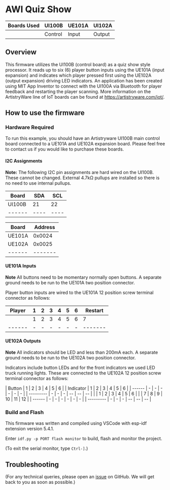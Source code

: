 # AWI Quiz Show

| Boards Used | UI100B  | UE101A | UI102A |
| ----------- | ------- | ------ | ------ |
|             | Control |  Input | Output |

## Overview

This firmware utilizes the UI100B (control board) as a quiz show style processor. It reads up to six (6) player button inputs using the UE101A (input expansion) and indicates which player pressed first using the UE102A (output expansion) driving LED indicators. An application has been created using MIT App Inventor to connect with the UI100A via Bluetooth for player feedback and restarting the player scanning.
More information on the ArtistryWare line of IoT boards can be found at https://artistryware.com/iot/.

## How to use the firmware

### Hardware Required

To run this example, you should have an Artistryware UI100B main control board connected to a UE101A and UE102A expansion board. Please feel free to contact us if you would like to purchase these boards.

#### I2C Assignments

**Note:** The following I2C pin assignments are hard wired on the UI100B. These cannot be changed. External 4.7kΩ pullups are installed so there is no need to use internal pullups.

| Board  | SDA  | SCL  |
| ------ | ---- | ---- |
| UI100B |  21  |  22  |
| ------ | ---- | ---- |

| Board  | Address |
| ------ | ------- |
| UE101A | 0x0024  |
| UE102A | 0x0025  |
| ------ | ------- |

#### UE101A Inputs

**Note** All buttons need to be momentary normally open buttons. A separate ground needs to be run to the UE101A two position connector.

Player button inputs are wired to the UE101A 12 position screw terminal connector as follows:

| Player | 1 | 2 | 3 | 4 | 5 | 6 | Restart |
| ------ | - | - | - | - | - | - | ------- |
|        | 1 | 2 | 3 | 4 | 5 | 6 |    7    |
| ------ | - | - | - | - | - | - | ------- |

#### UE102A Outputs

**Note** All indicators should be LED and less than 200mA each. A separate ground needs to be run to the UE102A two position connector.

Indicators include button LEDs and for the front indicators we used LED truck running lights. These are connected to the UE102A 12 position screw terminal connector as follows:

| Button | 1 | 2 | 3 | 4 | 5 | 6 |      | Indicator | 1 | 2 | 3 | 4  | 5  | 6  |
| ------ | - | - | - | - | - | - |      | --------- | - | - | - | -- | -- | -- |
|        | 1 | 2 | 3 | 4 | 5 | 6 |      |           | 7 | 8 | 9 | 10 | 11 | 12 |
| ------ | - | - | - | - | - | - |      | --------- | - | - | - | -- | -- | -- |

### Build and Flash

This firmware was written and compiled using VSCode with esp-idf extension version 5.4.1.

Enter `idf.py -p PORT flash monitor` to build, flash and monitor the project.

(To exit the serial monitor, type ``Ctrl-]``.)

## Troubleshooting

(For any technical queries, please open an [issue](https://github.com/espressif/esp-idf/issues) on GitHub. We will get back to you as soon as possible.)
